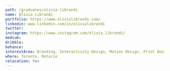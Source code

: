 ```yaml
---
path: /graduates/olivia-librandi
name: Olivia Librandi
portfolio: https://www.olivialibrandi.com/
linkedin: www.linkedin.com/in/olivialibrandi
twitter:
instagram: https://www.instagram.com/olivia_librandi/
medium:
dribble:
behance:
interestArea: Branding, Interactivity Design, Motion Design, Print Design
where: Toronto, Ontario
relocation: Yes
---
```

